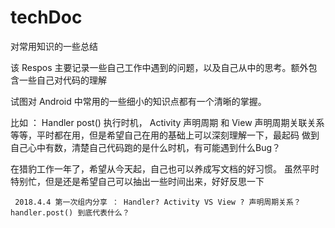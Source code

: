 # techDoc
对常用知识的一些总结

该 Respos 主要记录一些自己工作中遇到的问题，以及自己从中的思考。额外包含一些自己对代码的理解

试图对 Android 中常用的一些细小的知识点都有一个清晰的掌握。

比如 ： Handler post() 执行时机， Activity 声明周期 和 View 声明周期关联关系等等，平时都在用，但是希望自己在用的基础上可以深刻理解一下，最起码
做到自己心中有数，清楚自己代码跑的是什么时机，有可能遇到什么Bug？

在猎豹工作一年了，希望从今天起，自己也可以养成写文档的好习惯。 虽然平时特别忙，但是还是希望自己可以抽出一些时间出来，好好反思一下

     2018.4.4 第一次组内分享 ： Handler? Activity VS View ? 声明周期关系？ handler.post() 到底代表什么？
